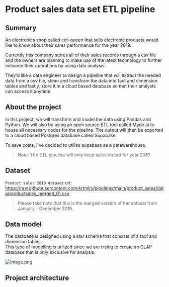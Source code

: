 # Product sales data set ETL pipeline

## Summary
An electronics shop called cdr-queen that sells electronic products would like to know about their
sales performance for the year 2019.

Currently this company stores all of their sales records through a csv file and the owners are planning to make use of the latest technology to further enhance their operations by using data analysis.

They'd like a data engineer to design a pipeline that will extract the needed data from a csv file, clean and transform the data into fact and dimension tables and lastly, store it in a cloud based database so that their analysts can access it anytime.

## About the project

In this project, we will transform and model the data using Pandas and Python. We will also be using an open source ETL tool called Mage.ai to house all necessary codes for the pipeline. The output will then be exported to a cloud based Postgres database called Supabase.

To save costs, I've decided to utilize supabase as a datawarehouse.

> Note: The ETL pipeline will only keep sales record for year 2019.

## Dataset
`Product sales 2019 dataset`
url: https://raw.githubusercontent.com/krtmlry/pipelines/main/product_sales/data/productsales_merged_01.csv
> Please take note that this is the merged version of the dataset from January - December 2019.

## Data model
The database is designed using a star schema that consists of a fact and dimension tables. \
This type of modelling is utilized since we are trying to create an OLAP database that is only exclusive for analysis.

![image.png](attachment:4094e4bd-fbae-4382-9243-85d8aeda3d0d.png)

## Project architecture
